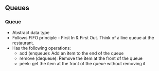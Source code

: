 ## Queues

### Queue
- Abstract data type
- Follows FIFO principle - First In & First Out. Think of a line queue at the restaurant.
- Has the following operations:
  - add (enqueue): Add an item to the end of the queue
  - remove (dequeue): Remove the item at the front of the queue
  - peek: get the item at the front of the queue without removing it

